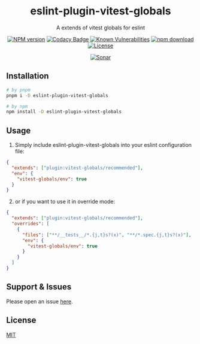 <div style="text-align: center;" align="center">

# eslint-plugin-vitest-globals

A extends of vitest globals for eslint

[![NPM version][npm-image]][npm-url]
[![Codacy Badge][codacy-image]][codacy-url]
[![Known Vulnerabilities][snyk-image]][snyk-url]
[![npm download][download-image]][download-url]
[![License][license-image]][license-url]

[![Sonar][sonar-image]][sonar-url]

</div>

## Installation

```bash
# by pnpm
pnpm i -D eslint-plugin-vitest-globals

# by npm
npm install -D eslint-plugin-vitest-globals
```

## Usage

1. Simply include eslint-plugin-vitest-globals into your eslint configuration file:

```json
{
  "extends": ["plugin:vitest-globals/recommended"],
  "env": {
    "vitest-globals/env": true
  }
}
```

2. or if you want to use it in override mode:

```json
{
  "extends": ["plugin:vitest-globals/recommended"],
  "overrides": [
    {
      "files": ["**/__tests__/*.{j,t}s?(x)", "**/*.spec.{j,t}s?(x)"],
      "env": {
        "vitest-globals/env": true
      }
    }
  ]
}
```

## Support & Issues

Please open an issue [here](https://github.com/saqqdy/eslint-plugin-vitest-globals/issues).

## License

[MIT](LICENSE)

[npm-image]: https://img.shields.io/npm/v/eslint-plugin-vitest-globals.svg?style=flat-square
[npm-url]: https://npmjs.org/package/eslint-plugin-vitest-globals
[codacy-image]: https://app.codacy.com/project/badge/Grade/f70d4880e4ad4f40aa970eb9ee9d0696
[codacy-url]: https://www.codacy.com/gh/saqqdy/eslint-plugin-vitest-globals/dashboard?utm_source=github.com&utm_medium=referral&utm_content=saqqdy/eslint-plugin-vitest-globals&utm_campaign=Badge_Grade
[snyk-image]: https://snyk.io/test/npm/eslint-plugin-vitest-globals/badge.svg?style=flat-square
[snyk-url]: https://snyk.io/test/npm/eslint-plugin-vitest-globals
[download-image]: https://img.shields.io/npm/dm/eslint-plugin-vitest-globals.svg?style=flat-square
[download-url]: https://npmjs.org/package/eslint-plugin-vitest-globals
[license-image]: https://img.shields.io/badge/License-MIT-blue.svg
[license-url]: LICENSE
[sonar-image]: https://sonarcloud.io/api/project_badges/quality_gate?project=saqqdy_eslint-plugin-vitest-globals
[sonar-url]: https://sonarcloud.io/dashboard?id=saqqdy_eslint-plugin-vitest-globals
